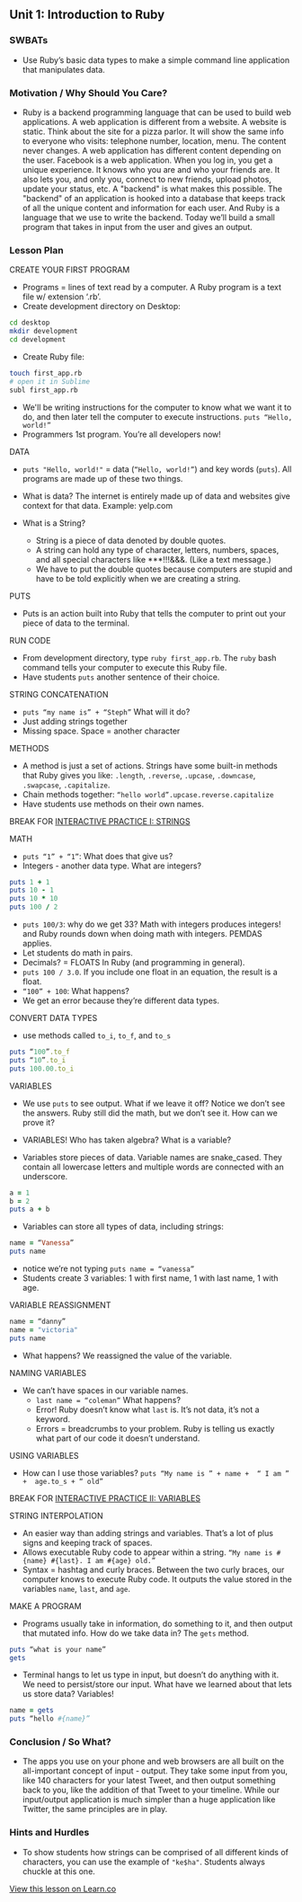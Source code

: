 ## Unit 1: Introduction to Ruby

### SWBATs
+ Use Ruby’s basic data types to make a simple command line application that manipulates data.

### Motivation / Why Should You Care?
+ Ruby is a backend programming language that can be used to build web applications. A web application is different from a website. A website is static. Think about the site for a pizza parlor. It will show the same info to everyone who visits: telephone number, location, menu. The content never changes. A web application has different content depending on the user. Facebook is a web application. When you log in, you get a unique experience. It knows who you are and who your friends are. It also lets you, and only you, connect to new friends, upload photos, update your status, etc. A "backend" is what makes this possible. The "backend" of an application is hooked into a database that keeps track of all the unique content and information for each user. And Ruby is a language that we use to write the backend. Today we’ll build a small program that takes in input from the user and gives an output.

### Lesson Plan
CREATE YOUR FIRST PROGRAM
+ Programs = lines of text read by a computer. A Ruby program is a text file w/ extension ‘.rb’.
+ Create development directory on Desktop:
```bash
cd desktop
mkdir development
cd development
```
+ Create Ruby file:
```bash
touch first_app.rb
# open it in Sublime
subl first_app.rb
```
+ We'll be writing instructions for the computer to know what we want it to do, and then later tell the computer to execute instructions.
`puts “Hello, world!”`
+ Programmers 1st program. You’re all developers now!

DATA
+ `puts "Hello, world!"` = data (`“Hello, world!”`) and key words (`puts`). All programs are made up of these two things.
+ What is data? The internet is entirely made up of data and websites give context for that data. Example: yelp.com

+ What is a String?
  + String is a piece of data denoted by double quotes. 
  + A string can hold any type of character, letters, numbers, spaces, and all special characters like ***!!!&&&. (Like a text message.)
  +  We have to put the double quotes because computers are stupid and have to be told explicitly when we are creating a string.

PUTS
+ Puts is an action built into Ruby that tells the computer to print out your piece of data to the terminal.

RUN CODE
+ From development directory, type `ruby first_app.rb`. The `ruby` bash command tells your computer to execute this Ruby file.
+ Have students `puts` another sentence of their choice.

STRING CONCATENATION
+ `puts “my name is” + “Steph”` What will it do?
+ Just adding strings together
+ Missing space. Space = another character

METHODS
+ A method is just a set of actions. Strings have some built-in methods that Ruby gives you like: `.length`, `.reverse`, `.upcase`, `.downcase`, `.swapcase`, `.capitalize`.
+ Chain methods together: `“hello world”.upcase.reverse.capitalize `
+ Have students use methods on their own names.

BREAK FOR [INTERACTIVE PRACTICE I: STRINGS](http://github.com/learn-co-curriculum/hs-strings-mini-lab)

MATH
+ `puts “1” + “1”`: What does that give us? 
+ Integers - another data type. What are integers?
```ruby
puts 1 + 1
puts 10 - 1
puts 10 * 10
puts 100 / 2
```
+ `puts 100/3`: why do we get 33? Math with integers produces integers! and Ruby rounds down when doing math with integers. PEMDAS applies.
+ Let students do math in pairs.
+ Decimals? = FLOATS In Ruby (and programming in general).
+ `puts 100 / 3.0`. If you include one float in an equation, the result is a float.
+ `“100” + 100`: What happens? 
+  We get an error because they’re different data types. 

CONVERT DATA TYPES 
+ use methods called `to_i`, `to_f`, and `to_s`
```ruby
puts “100”.to_f
puts “10”.to_i
puts 100.00.to_i
```

VARIABLES
+ We use `puts` to see output. What if we leave it off? Notice we don’t see the answers. Ruby still did the math, but we don’t see it. How can we prove it?

+ VARIABLES! Who has taken algebra? What is a variable?
+ Variables store pieces of data. Variable names are snake_cased. They contain all lowercase letters and multiple words are connected with an underscore.
```ruby
a = 1
b = 2
puts a + b
```
+ Variables can store all types of data, including strings:
```ruby
name = “Vanessa”
puts name
```
  + notice we’re not typing `puts name = “vanessa”`
  + Students create 3 variables: 1 with first name, 1 with last name, 1 with age.

VARIABLE REASSIGNMENT
```ruby
name = “danny”
name = "victoria"
puts name 
```
+ What happens? We reassigned the value of the variable.

NAMING VARIABLES
+ We can’t have spaces in our variable names.
  + `last name = “coleman”` What happens?
  + Error! Ruby doesn’t know what `last` is. It’s not data, it’s not a keyword.
  + Errors = breadcrumbs to your problem. Ruby is telling us exactly what part of our code it doesn’t understand.

USING VARIABLES
+ How can I use those variables?
`puts “My name is ” + name +  “ I am ” +  age.to_s + “ old”`

BREAK FOR [INTERACTIVE PRACTICE II: VARIABLES](https://github.com/learn-co-curriculum/hs-variables-mini-lab)

STRING INTERPOLATION
+ An easier way than adding strings and variables. That’s a lot of plus signs and keeping track of spaces.
+ Allows executable Ruby code to appear within a string.
`“My name is #{name} #{last}. I am #{age} old.”`
+ Syntax = hashtag and curly braces. Between the two curly braces, our computer knows to execute Ruby code. It outputs the value stored in the variables `name`, `last`, and `age`.

MAKE A PROGRAM
+ Programs usually take in information, do something to it, and then output that mutated info. How do we take data in? The `gets` method.
```ruby
puts “what is your name” 
gets
```
+ Terminal hangs to let us type in input, but doesn’t do anything with it. We need to persist/store our input. What have we learned about that lets us store data? Variables! 
```ruby
name = gets 
puts “hello #{name}”
```

### Conclusion / So What?
+ The apps you use on your phone and web browsers are all built on the all-important concept of input - output. They take some input from you, like 140 characters for your latest Tweet, and then output something back to you, like the addition of that Tweet to your timeline. While our input/output application is much simpler than a huge application like Twitter, the same principles are in play. 

### Hints and Hurdles
+ To show students how strings can be comprised of all different kinds of characters, you can use the example of `"ke$ha"`. Students always chuckle at this one.

<a href='https://learn.co/lessons/hs-ruby1-teachers-guide-ruby-intro' data-visibility='hidden'>View this lesson on Learn.co</a>
